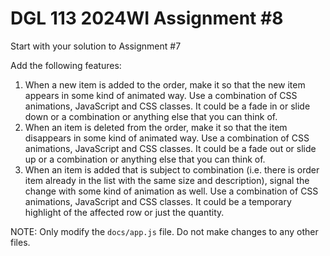 # DGL 113 2024WI Assignment #8

Start with your solution to Assignment #7

Add the following features:

1. When a new item is added to the order, make it so
   that the new item appears in some kind of animated
   way. Use a combination of CSS animations, JavaScript
   and CSS classes. It could be a fade in or slide down
   or a combination or anything else that you can think
   of.
1. When an item is deleted from the order, make it so
   that the item disappears in some kind of animated
   way. Use a combination of CSS animations, JavaScript
   and CSS classes. It could be a fade out or slide up
   or a combination or anything else that you can think
   of.
1. When an item is added that is subject to combination
   (i.e. there is order item already in the list with
   the same size and description), signal the change
   with some kind of animation as well. Use a combination
   of CSS animations, JavaScript and CSS classes. It
   could be a temporary highlight of the affected row
   or just the quantity.

NOTE: Only modify the `docs/app.js` file.
Do not make changes to any other files.
